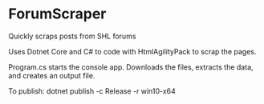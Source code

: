# ForumScraper
Quickly scraps posts from SHL forums

Uses Dotnet Core and C# to code with HtmlAgilityPack to scrap the pages.

Program.cs starts the console app. Downloads the files, extracts the data, and creates an output file.

To publish:
dotnet publish -c Release -r win10-x64
